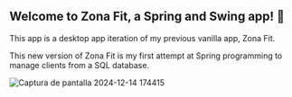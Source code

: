 ## Welcome to Zona Fit, a Spring and Swing app! 🚀

This app is a desktop app iteration of my previous vanilla app, Zona Fit.

This new version of Zona Fit is my first attempt at Spring programming to manage clients from a SQL database.

![Captura de pantalla 2024-12-14 174415](https://github.com/user-attachments/assets/dcaf8d89-902d-4a6a-8c3f-d84b8abad390)
